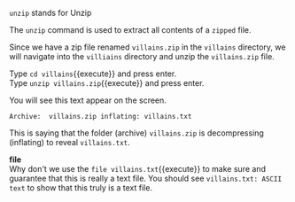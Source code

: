 `unzip` stands for Unzip  

The `unzip` command is used to extract all contents of a `zipped` file.  

Since we have a zip file renamed `villains.zip` in the `villains` directory, we will navigate into the `villiains` directory and unzip the `villains.zip` file.  

Type `cd villains`{{execute}} and press enter.  
Type `unzip villains.zip`{{execute}} and press enter.     

You will see this text appear on the screen.    

`Archive:  villains.zip
  inflating: villains.txt`  

This is saying that the folder (archive) `villains.zip` is decompressing (inflating) to reveal `villains.txt`.

__file__  
Why don't we use the `file villains.txt`{{execute}} to make sure and guarantee that this is really a text file. You should see `villains.txt: ASCII text` to show that this truly is a text file.
